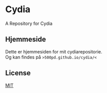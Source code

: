 # Cydia
A Repository for Cydia

## Hjemmeside
Dette er hjemmesiden for mit cydiarepositorie.  
Og kan findes på `>500pd.github.io/cydia/<`

## License
[MIT](https://github.com/500pd/cydiarepo/blob/master/LICENSE)
